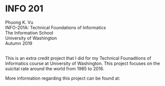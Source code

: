 # **INFO 201**
Phuong K. Vu <br>
INFO-201A: Technical Foundations of Informatics <br>
The Information School <br>
University of Washington <br>
Autumn 2019 <br>
<br>

This is an extra credit project that I did for my Technical Founadtions of Informatics course at University of Washington. This project focuses on the suicital rate around the world from 1985 to 2016. 

More information regarding this project can be found at: 
